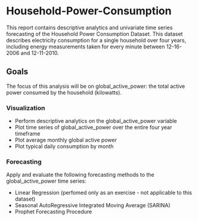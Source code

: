 # Household-Power-Consumption
This report contains descriptive analytics and univariate time series forecasting of the Household Power Consumption Dataset. This dataset describes electricity consumption for a single household over four years, including energy measurements taken for every minute between 12-16-2006 and 12-11-2010.

## Goals
The focus of this analysis will be on global_active_power: the total active power consumed by the household (kilowatts).

### Visualization
* Perform descriptive analytics on the global_active_power variable
* Plot time series of global_active_power over the entire four year timeframe
* Plot average monthly global active power
* Plot typical daily consumption by month

### Forecasting
Apply and evaluate the following forecasting methods to the global_active_power time series:

* Linear Regression (perfomed only as an exercise - not applicable to this dataset)
* Seasonal AutoRegressive Integrated Moving Average (SARINA)
* Prophet Forecasting Procedure
